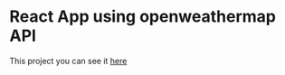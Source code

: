 # React App using openweathermap API

This project you can see it [here](https://weather-joss.netlify.app/)

